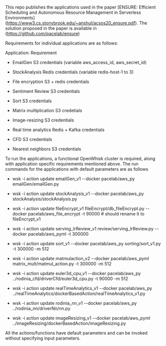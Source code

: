 
This repo publishes the applications used in the paper [ENSURE: Efficient Scheduling and Autonomous
Resource Management in Serverless Environments] (https://www3.cs.stonybrook.edu/~anshul/acsos20_ensure.pdf). The solution proposed in the paper is available in  (https://github.com/pacelab/ensure)

Requirements for individual applications are as follows:

Application:            Requirement

* EmailGen                S3 credentials (variable aws_access_id, aws_secret_id)
* StockAnalysis           Redis credentials (variable redis-host-1 to 3)
* File encryption         S3 + redis credentials
* Sentiment Review        S3 credentials
* Sort                    S3 credentials
* Matrix multiplication   S3 credetials

* Image-resizing 		S3 credentials
* Real time analytics 	Redis + Kafka credentials
* CFD			S3 credentials
* Nearest neighbors 	S3 credentials

To run the applications, a functional OpenWhisk cluster is required, along with application specific requirements mentioned above. 
The run commands for the applications with default parameters are as follows

* wsk -i action update emailGen_v1 --docker pacelab/aws_py emailGen/emailGen.py 
* wsk -i action update stockAnalysis_v1 --docker pacelab/aws_py stockAnalysis/stockAnalysis.py
* wsk -i action update fileEncrypt_v1 fileEncrypt/db_fileEncrypt.py --docker pacelab/aws_file_encrypt -t 90000 # should rename it to fileEncrypt_v1
* wsk -i action update serving_lrReview_v1 review/serving_lrReview.py --docker pacelab/aws_pyml -t 300000 

* wsk -i action update sort_v1 --docker pacelab/aws_py  sorting/sort_v1.py -t 300000 -m 512
* wsk -i action update matmulaction_v2 --docker pacelab/aws_pyml   matrix_mult/matmul_action.py -t 300000 -m 512

* wsk -i action update euler3d_cpu_v1 --docker pacelab/aws_py ../rodinia_cfd/driverCfd/euler3d_cpu.py -t 90000 -m 512
* wsk -i action update realTimeAnalytics_v1 --docker pacelab/aws_py ../realTimeAnalytics/dockerBasedAction/realTimeAnalytics_v1.py
* wsk -i action update rodinia_nn_v1 --docker pacelab/aws_py ../rodinia_nn/driverNn/nn.py
* wsk -i action update imageResizing_v1 --docker pacelab/aws_pyml ../imageResizing/dockerBasedAction/imageResizing.py

All the actions/functions have default parameters and can be invoked without specifying input parameters. 


